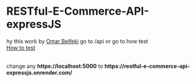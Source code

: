 # RESTful-E-Commerce-API-expressJS

hy this work by <a href='https://www.linkedin.com/in/omar-belfeki-59b9a62b6'>Omar Belfeki</a> go to /api or go to how test<br><a href='https://github.com/OmarBelfeki/RESTful-E-Commerce-API-expressJS/blob/main/test.http'>How to test</a>

<br>
change any <b>https://localhost:5000</b> to <b>https://restful-e-commerce-api-expressjs.onrender.com/</b>

